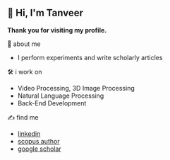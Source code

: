 ## 👋 Hi, I'm Tanveer

**Thank you for visiting my profile.** 

💪 about me  
- I perform experiments and write scholarly articles

🛠️ i work on
- Video Processing, 3D Image Processing
- Natural Language Processing
- Back-End Development

✍️ find me  
- [linkedin](https://www.linkedin.com/in/tanveerkader/)
- [scopus author](https://www.scopus.com/authid/detail.uri?authorId=58288544400)
- [google scholar](https://scholar.google.com/citations?user=GIAwRq4AAAAJ&hl=en)

